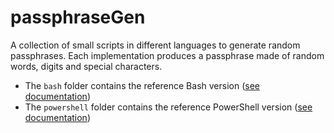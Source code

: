 # passphraseGen

A collection of small scripts in different languages to generate random passphrases. Each implementation produces a passphrase made of random words, digits and special characters.

- The `bash` folder contains the reference Bash version ([see documentation](bash/README.md))
- The `powershell` folder contains the reference PowerShell version ([see documentation](powershell/README.md))
